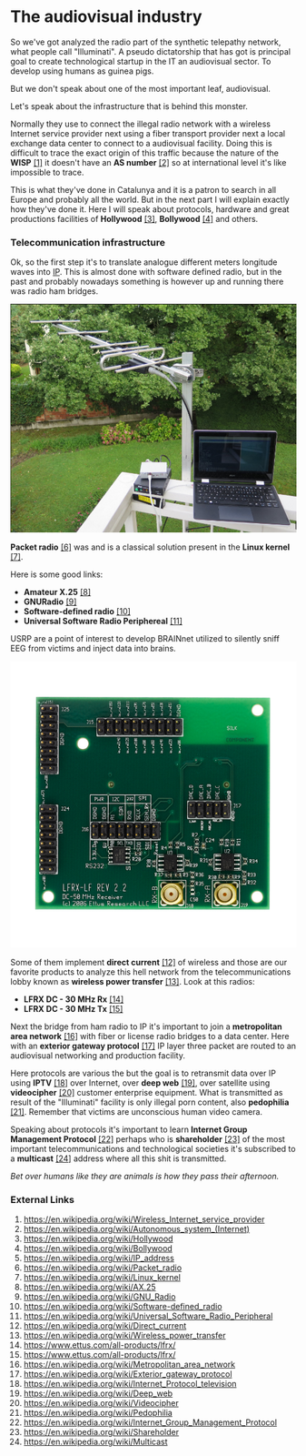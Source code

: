 # The audiovisual industry

So we've got analyzed the radio part of the synthetic telepathy network, what people call "Illuminati". A pseudo dictatorship that has got is principal goal to create technological startup in the IT an audiovisual sector. To develop using humans as guinea pigs.

But we don't speak about one of the most important leaf, audiovisual. 

Let's speak about the infrastructure that is behind this monster.

Normally they use to connect the illegal radio network with a wireless Internet service provider next  using a fiber transport provider next a local exchange data center to connect to a audiovisual facility. Doing this is difficult to trace the exact origin of this traffic because the nature of the **WISP** [[1]](https://en.wikipedia.org/wiki/Wireless_Internet_service_provider) it doesn't have an **AS number** [[2]](https://en.wikipedia.org/wiki/Autonomous_system_(Internet)) so at international level it's like impossible to trace.

This is what they've done in Catalunya and it is a patron to search in all Europe and probably all the world. But in the next part I will explain exactly how they've done it. Here I will speak about protocols, hardware and great productions facilities of **Hollywood** [[3]](https://en.wikipedia.org/wiki/Hollywood), **Bollywood** [[4]](https://en.wikipedia.org/wiki/Bollywood) and others.

### Telecommunication infrastructure 

Ok, so the first step it's to translate analogue different meters longitude waves into [IP](https://en.wikipedia.org/wiki/IP_address). This is almost done with software defined radio, but in the past and probably nowadays something is however up and running there was radio ham bridges. 

![packet radio](../Images/packetradio.png)

**Packet radio** [[6]](https://en.wikipedia.org/wiki/Packet_radio) was and is a classical solution present in the **Linux kernel** [[7]](https://en.wikipedia.org/wiki/Linux_kernel).

Here is some good links:

- **Amateur X.25** [[8]](https://en.wikipedia.org/wiki/AX.25)
- **GNURadio** [[9]](https://en.wikipedia.org/wiki/GNU_Radio)
- **Software-defined radio** [[10]](https://en.wikipedia.org/wiki/Software-defined_radio)
- **Universal Software Radio Periphereal** [[11]](https://en.wikipedia.org/wiki/Universal_Software_Radio_Peripheral)

USRP are a point of interest to develop BRAINnet utilized to silently sniff EEG from victims and inject data into brains.

![LFRX](../Images/prod_lfrx_01_lg.jpg)

Some of them implement **direct current** [[12]](https://en.wikipedia.org/wiki/Direct_current) of wireless and those are our favorite products to analyze this hell network from the telecommunications lobby known as **wireless power transfer** [[13]](https://en.wikipedia.org/wiki/Wireless_power_transfer). Look at this radios:

- **LFRX DC - 30 MHz Rx** [[14]](https://www.ettus.com/all-products/lfrx/)
- **LFRX DC - 30 MHz Tx** [[15]](https://www.ettus.com/all-products/lftx/)

Next the bridge from ham radio to IP it's important to join a **metropolitan area network** [[16]](https://en.wikipedia.org/wiki/Metropolitan_area_network) with fiber or license radio bridges to a data center. Here with an **exterior gateway protocol** [[17]](https://en.wikipedia.org/wiki/Exterior_gateway_protocol) IP layer three packet are routed to an audiovisual networking and production facility.

Here protocols are various the but the goal is to retransmit data over IP using **IPTV** [[18]](https://en.wikipedia.org/wiki/Internet_Protocol_television) over Internet, over **deep web** [[19]](https://en.wikipedia.org/wiki/Deep_web), over satellite using **videocipher** [[20]](https://en.wikipedia.org/wiki/Videocipher) customer enterprise equipment. What is transmitted as result of the "Illuminati"  facility is only illegal porn content, also **pedophilia** [[21]](https://en.wikipedia.org/wiki/Pedophilia). Remember that victims are unconscious human video camera.  

Speaking about protocols it's important to learn **Internet Group Management Protocol** [[22]](https://en.wikipedia.org/wiki/Internet_Group_Management_Protocol) perhaps who is **shareholder** [[23]](https://en.wikipedia.org/wiki/Shareholder) of the most important telecommunications and technological societies it's subscribed to a **multicast** [[24]](https://en.wikipedia.org/wiki/Multicast) address where all this shit is transmitted. 

*Bet over humans like they are animals is how they pass their afternoon.* 

### External Links

1. https://en.wikipedia.org/wiki/Wireless_Internet_service_provider
2. https://en.wikipedia.org/wiki/Autonomous_system_(Internet)
3. https://en.wikipedia.org/wiki/Hollywood
4. https://en.wikipedia.org/wiki/Bollywood
5. https://en.wikipedia.org/wiki/IP_address
6. https://en.wikipedia.org/wiki/Packet_radio
7. https://en.wikipedia.org/wiki/Linux_kernel
8. https://en.wikipedia.org/wiki/AX.25
9. https://en.wikipedia.org/wiki/GNU_Radio
10. https://en.wikipedia.org/wiki/Software-defined_radio
11. https://en.wikipedia.org/wiki/Universal_Software_Radio_Peripheral
12. https://en.wikipedia.org/wiki/Direct_current
13. https://en.wikipedia.org/wiki/Wireless_power_transfer
14. https://www.ettus.com/all-products/lfrx/
15. https://www.ettus.com/all-products/lfrx/
16. https://en.wikipedia.org/wiki/Metropolitan_area_network
17. https://en.wikipedia.org/wiki/Exterior_gateway_protocol
18. https://en.wikipedia.org/wiki/Internet_Protocol_television
19. https://en.wikipedia.org/wiki/Deep_web
20. https://en.wikipedia.org/wiki/Videocipher
21. https://en.wikipedia.org/wiki/Pedophilia
22. https://en.wikipedia.org/wiki/Internet_Group_Management_Protocol
23. https://en.wikipedia.org/wiki/Shareholder
24. https://en.wikipedia.org/wiki/Multicast